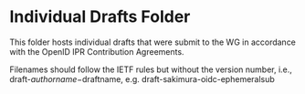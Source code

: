 # Individual Drafts Folder

This folder hosts individual drafts that were submit to the WG in accordance with the OpenID IPR Contribution Agreements. 

Filenames should follow the IETF rules but without the version number, i.e., draft-$authorname-$draftname, e.g. draft-sakimura-oidc-ephemeralsub
